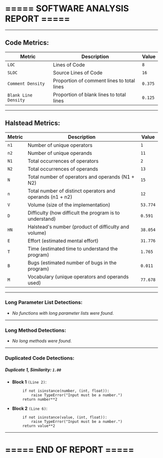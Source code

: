 # ===== SOFTWARE ANALYSIS REPORT =====

---
## Code Metrics:

| Metric | Description | Value |
|--------|-------------|-------|
| `LOC` | Lines of Code | `8` |
| `SLOC` | Source Lines of Code | `16` |
| `Comment Density` | Proportion of comment lines to total lines | `0.375` |
| `Blank Line Density` | Proportion of blank lines to total lines | `0.125` |

---
## Halstead Metrics:

| Metric | Description | Value |
|--------|-------------|-------|
| `n1` | Number of unique operators | `1` |
| `n2` | Number of unique operands | `11` |
| `N1` | Total occurrences of operators | `2` |
| `N2` | Total occurrences of operands | `13` |
| `N` | Total number of operators and operands (N1 + N2) | `15` |
| `n` | Total number of distinct operators and operands (n1 + n2) | `12` |
| `V` | Volume (size of the implementation) | `53.774` |
| `D` | Difficulty (how difficult the program is to understand) | `0.591` |
| `HN` | Halstead's number (product of difficulty and volume) | `38.054` |
| `E` | Effort (estimated mental effort) | `31.776` |
| `T` | Time (estimated time to understand the program) | `1.765` |
| `B` | Bugs (estimated number of bugs in the program) | `0.011` |
| `M` | Vocabulary (unique operators and operands used) | `77.678` |


---
### Long Parameter List Detections:

  - *No functions with long parameter lists were found.*

---
### Long Method Detections:

  - *No long methods were found.*

---
### Duplicated Code Detections:

##### Duplicate 1, **Similarity**: `1.00`
 - **Block 1** `(Line 2)`:
```
        if not isinstance(number, (int, float)):
            raise TypeError("Input must be a number.")
        return number**2
```
 - **Block 2** `(Line 6)`:
```
        if not isinstance(value, (int, float)):
            raise TypeError("Input must be a number.")
        return value**2
```

---
# ===== END OF REPORT =====
